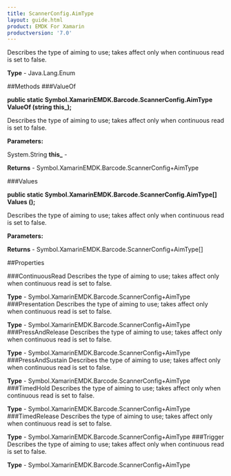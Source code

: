 ```yaml
---
title: ScannerConfig.AimType
layout: guide.html
product: EMDK For Xamarin 
productversion: '7.0' 
---
```

Describes the type of aiming to use; takes affect only when continuous read is set to false.

**Type** - Java.Lang.Enum

##Methods
###ValueOf

**public static Symbol.XamarinEMDK.Barcode.ScannerConfig.AimType ValueOf (string this_);**

Describes the type of aiming to use; takes affect only when continuous read is set to false.

**Parameters:**

System.String **this_**  - 
        

**Returns** - Symbol.XamarinEMDK.Barcode.ScannerConfig+AimType

###Values

**public static Symbol.XamarinEMDK.Barcode.ScannerConfig.AimType[] Values ();**

Describes the type of aiming to use; takes affect only when continuous read is set to false.

**Parameters:**

**Returns** - Symbol.XamarinEMDK.Barcode.ScannerConfig+AimType[]

##Properties

###ContinuousRead
Describes the type of aiming to use; takes affect only when continuous read is set to false.

**Type** - Symbol.XamarinEMDK.Barcode.ScannerConfig+AimType
###Presentation
Describes the type of aiming to use; takes affect only when continuous read is set to false.

**Type** - Symbol.XamarinEMDK.Barcode.ScannerConfig+AimType
###PressAndRelease
Describes the type of aiming to use; takes affect only when continuous read is set to false.

**Type** - Symbol.XamarinEMDK.Barcode.ScannerConfig+AimType
###PressAndSustain
Describes the type of aiming to use; takes affect only when continuous read is set to false.

**Type** - Symbol.XamarinEMDK.Barcode.ScannerConfig+AimType
###TimedHold
Describes the type of aiming to use; takes affect only when continuous read is set to false.

**Type** - Symbol.XamarinEMDK.Barcode.ScannerConfig+AimType
###TimedRelease
Describes the type of aiming to use; takes affect only when continuous read is set to false.

**Type** - Symbol.XamarinEMDK.Barcode.ScannerConfig+AimType
###Trigger
Describes the type of aiming to use; takes affect only when continuous read is set to false.

**Type** - Symbol.XamarinEMDK.Barcode.ScannerConfig+AimType

